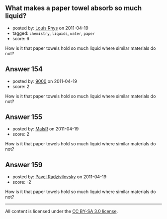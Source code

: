 ## What makes a paper towel absorb so much liquid?

- posted by: [Louis Rhys](https://stackexchange.com/users/-1/92-louis-rhys) on 2011-04-19
- tagged: `chemistry`, `liquids`, `water`, `paper`
- score: 6

How is it that paper towels hold so much liquid where similar materials do not?


## Answer 154

- posted by: [9000](https://stackexchange.com/users/-1/46-9000) on 2011-04-19
- score: 2

How is it that paper towels hold so much liquid where similar materials do not?


## Answer 155

- posted by: [MalsR](https://stackexchange.com/users/-1/31-malsr) on 2011-04-19
- score: 2

How is it that paper towels hold so much liquid where similar materials do not?


## Answer 159

- posted by: [Pavel Radzivilovsky](https://stackexchange.com/users/-1/127-pavel-radzivilovsky) on 2011-04-19
- score: -2

How is it that paper towels hold so much liquid where similar materials do not?



---

All content is licensed under the [CC BY-SA 3.0 license](https://creativecommons.org/licenses/by-sa/3.0/).
